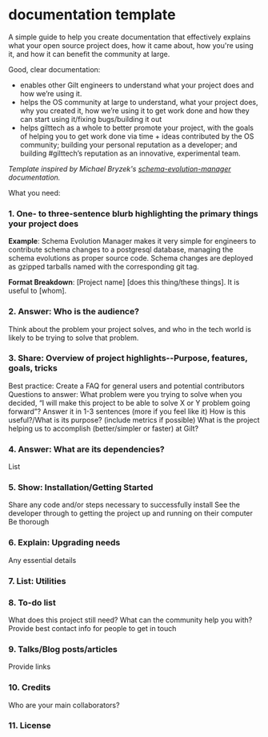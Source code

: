 documentation template
============

A simple guide to help you create documentation that effectively explains what your open source project does, how it came about, how you're using it, and how it can benefit the community at large.

Good, clear documentation:
 - enables other Gilt engineers to understand what your project does and how we’re using it. 
 - helps the OS community at large to understand, what your project does, why you created it, how we’re using it to get work done and how they can start using it/fixing bugs/building it out
 - helps gilttech as a whole to better promote your project, with the goals of helping you to get work done via time + ideas contributed by the OS community; building your personal reputation as a developer; and building #gilttech’s reputation as an innovative, experimental team.

<em>Template inspired by Michael Bryzek's <a href="https://github.com/gilt/schema-evolution-manager">schema-evolution-manager</a> documentation.</em>

What you need:
### 1. One- to three-sentence blurb highlighting the primary things your project does
<strong>Example</strong>: Schema Evolution Manager makes it very simple for engineers to contribute schema changes to a postgresql database, managing the schema evolutions as proper source code. Schema changes are deployed as gzipped tarballs named with the corresponding git tag. 

<strong>Format Breakdown</strong>: [Project name] [does this thing/these things]. It is useful to [whom].
### 2. Answer: Who is the audience?
Think about the problem your project solves, and who in the tech world is likely to be trying to solve that problem.
### 3. Share: Overview of project highlights--Purpose, features, goals, tricks
Best practice: Create a FAQ for general users and potential contributors
Questions to answer:
What problem were you trying to solve when you decided, “I will make this project to be able to solve X or Y problem going forward”?
Answer it in 1-3 sentences (more if you feel like it)
How is this useful?/What is its purpose? (include metrics if possible)
What is the project helping us to accomplish (better/simpler or faster) at Gilt?
### 4. Answer: What are its dependencies?
List
### 5. Show: Installation/Getting Started
Share any code and/or steps necessary to successfully install
See the developer through to getting the project up and running on their computer
Be thorough
### 6. Explain: Upgrading needs
Any essential details
### 7. List: Utilities
### 8. To-do list
What does this project still need? What can the community help you with?
Provide best contact info for people to get in touch
### 9. Talks/Blog posts/articles
Provide links
### 10.  Credits
Who are your main collaborators?
### 11. License

